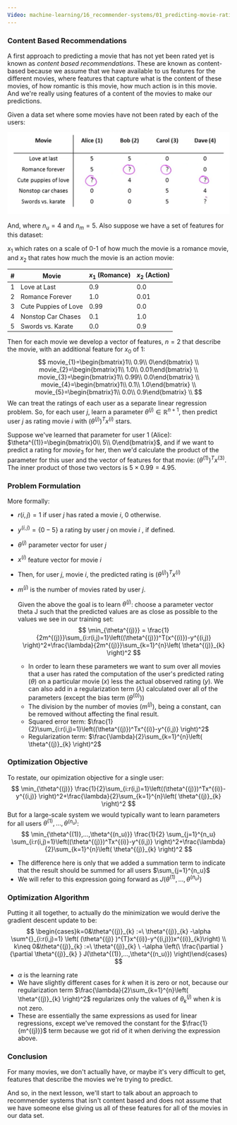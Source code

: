 ```yaml
---
Video: machine-learning/16_recommender-systems/01_predicting-movie-ratings/02_content-based-recommendations.mp4
---
```


### Content Based Recommendations

A first approach to predicting a movie that has not yet been rated yet is known as _content based recommendations_.  These are known as content-based because we assume that we have available to us features for the different movies, where features that capture what is the content of these movies, of how romantic is this movie, how much action is in this movie. And we're really using features of a content of the movies to make our predictions.

Given a data set where some movies have not been rated by each of the users:

<img src="02-content-based-recommendations.assets/image-20210608075433296.png" alt="image-20210608075433296" style="zoom:50%;" />

And, where $n_u=4$ and $n_m=5$.  Also suppose we have a set of features for this dataset: 

$x_1$ which rates on a scale of 0-1 of how much the movie is a romance movie, and $x_2$ that rates how much the movie is an action movie:

| #    | Movie                | $x_1$ (Romance) | $x_2$ (Action) |
| ---- | -------------------- | --------------- | -------------- |
| 1    | Love at Last         | 0.9             | 0.0            |
| 2    | Romance Forever      | 1.0             | 0.01           |
| 3    | Cute Puppies of Love | 0.99            | 0.0            |
| 4    | Nonstop Car Chases   | 0.1             | 1.0            |
| 5    | Swords vs. Karate    | 0.0             | 0.9            |

Then for each movie we develop a vector of features, $n=2$ that describe the movie, with an additional feature for $x_0$ of 1:
$$
movie_{1}=\begin{bmatrix}1\\ 0.9\\ 0\end{bmatrix} \\
movie_{2}=\begin{bmatrix}1\\ 1.0\\ 0.01\end{bmatrix} \\
movie_{3}=\begin{bmatrix}1\\ 0.99\\ 0.0\end{bmatrix} \\
movie_{4}=\begin{bmatrix}1\\ 0.1\\ 1.0\end{bmatrix} \\
movie_{5}=\begin{bmatrix}1\\ 0.0\\ 0.9\end{bmatrix} \\
$$
We can treat the ratings of each user as a separate linear regression problem.  So, for each user $j$, learn a parameter $\theta^{(j)}\in\mathbb{R}^{n+1}$, then predict user $j$ as rating movie $i$ with $(\theta^{(j)})^Tx^{(i)}$ stars.

Suppose we've learned that parameter for user 1 (Alice): $\theta^{(1)}=\begin{bmatrix}0\\ 5\\ 0\end{bmatrix}$, and if we want to predict a rating for $movie_3$ for her, then we'd calculate the product of the parameter for this user and the vector of features for that movie: $(\theta^{(1)})^Tx^{(3)}$.  The inner product of those two vectors is $5\times0.99=4.95$.

### Problem Formulation

More formally:

* $r(i,j)=1$ if user $j$ has rated a movie $i$, 0 otherwise.

* $y^{(i,j)}=\{ 0-5 \}$ a rating by user $j$ on movie $i$ , if defined.

* $\theta^{(j)}$ parameter vector for user $j$

* $x^{(i)}$ feature vector for movie $i$

* Then, for user $j$, movie $i$, the predicted rating is $(\theta^{(j)})^Tx^{(i)}$

* $m^{(j)}$ is the number of movies rated by user $j$.

  

  Given the above the goal is to learn $\theta^{(j)}$: choose a parameter vector theta J such that the predicted values are as close as possible to the values we see in our training set:
  $$
  \min_{\theta^{(j)}} = \frac{1}{2m^{(j)}}\sum_{i:r(i,j)=1}\left((\theta^{(j)})^T(x^{(i)})-y^{(i,j)} \right)^2+\frac{\lambda}{2m^{(j)}}\sum_{k=1}^{n}\left( \theta^{(j)}_{k} \right)^2
  $$

  * In order to learn these parameters we want to sum over all movies that a user has rated the computation of the user's predicted rating ($\theta$) on a particular movie ($x$) less the actual observed rating ($y$).  We can also add in a regularization term ($\lambda$) calculated over all of the parameters (except the bias term ($\theta^{(0)}$))
  * The division by the number of movies ($m^{(j)}$), being a constant, can be removed without affecting the final result.
  * Squared error term: $\frac{1}{2}\sum_{i:r(i,j)=1}\left((\theta^{(j)})^Tx^{(i)}-y^{(i,j)} \right)^2$
  * Regularization term: $\frac{\lambda}{2}\sum_{k=1}^{n}\left( \theta^{(j)}_{k} \right)^2$

### Optimization Objective

 To restate, our opimization objective for a single user:
$$
\min_{\theta^{(j)}} \frac{1}{2}\sum_{i:r(i,j)=1}\left((\theta^{(j)})^Tx^{(i)}-y^{(i,j)} \right)^2+\frac{\lambda}{2}\sum_{k=1}^{n}\left( \theta^{(j)}_{k} \right)^2
$$
But for a large-scale system we would typically want to learn parameters for all users $\theta^{(1)},…,\theta^{(n_u)}$:
$$
\min_{\theta^{(1)},…,\theta^{(n_u)}} \frac{1}{2} \sum_{j=1}^{n_u}   \sum_{i:r(i,j)=1}\left((\theta^{(j)})^Tx^{(i)}-y^{(i,j)} \right)^2+\frac{\lambda}{2}\sum_{k=1}^{n}\left( \theta^{(j)}_{k} \right)^2
$$

* The difference here is only that we added a summation term to indicate that the result should be summed for all users $\sum_{j=1}^{n_u}$
* We will refer to this expression going forward as $J(\theta^{(1)},…,\theta^{(n_u)}$)

### Optimization Algorithm

Putting it all together, to actually do the minimization we would derive the gradient descent update to be:
$$
\begin{cases}k=0&\theta^{(j)}_{k} :=\  \theta^{(j)}_{k} -\alpha \sum^{}_{i:r(i,j)=1} \left( (\theta^{(j)} )^{T}x^{(i)}-y^{(i,j)})x^{(i)}_{k}\right)  \\ k\neq 0&\theta^{(j)}_{k} :=\  \theta^{(j)}_{k} \  -\alpha \left(\  \frac{\partial }{\partial \theta^{(j)}_{k} } J(\theta^{(1)},…,\theta^{(n_u)}) \right)\end{cases}
$$

* $\alpha$ is the learning rate
* We have slightly different cases for $k$ when it is zero or not, because our regularization term $\frac{\lambda}{2}\sum_{k=1}^{n}\left( \theta^{(j)}_{k} \right)^2$ regularizes only the values of $\theta^{(j)}_{k}$  when $k$ is not zero.
* These are essentially the same expressions as used for linear regressions, except we've removed the constant for the $\frac{1}{m^{(j)}}$ term because we got rid of it when deriving the expression above.

### Conclusion

For many movies, we don't actually have, or maybe it's very difficult to get, features that describe the movies we're trying to predict.

And so, in the next lesson, we'll start to talk about an approach to recommender systems that isn't content based and does not assume that we have someone else giving us all of these features for all of the movies in our data set.

